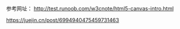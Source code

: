 参考网址：
http://test.runoob.com/w3cnote/html5-canvas-intro.html

https://juejin.cn/post/6994940475459731463